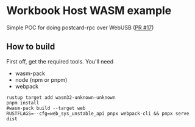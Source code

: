 # Workbook Host WASM example

Simple POC for doing postcard-rpc over WebUSB ([PR #17](https://github.com/jamesmunns/postcard-rpc/pull/17))

## How to build

First off, get the required tools. You'll need

* wasm-pack
* node (npm or pnpm)
* webpack

```shell
rustup target add wasm32-unknown-unknown
pnpm install
#wasm-pack build --target web
RUSTFLAGS=--cfg=web_sys_unstable_api pnpx webpack-cli && pnpx serve dist
```
